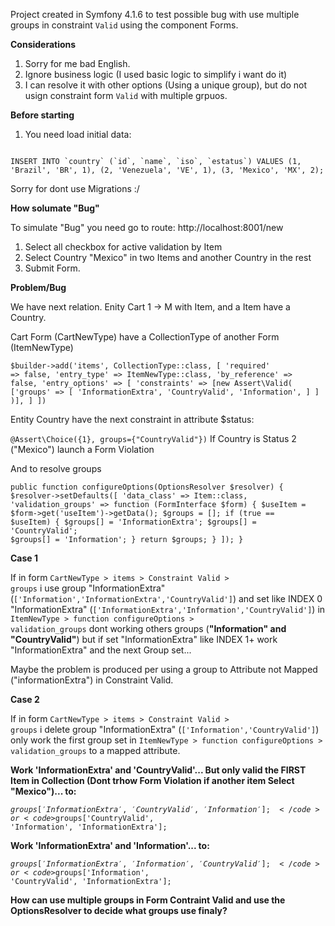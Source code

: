 
Project created in Symfony 4.1.6 to test possible bug with use multiple groups in constraint <code>Valid</code> using the component Forms.

<strong>Considerations</strong>

1) Sorry for me bad English.
2) Ignore business logic (I used basic logic to simplify i want do it)
3) I can resolve it with other options (Using a unique group), but do not usign constraint form <code>Valid</code> with multiple grpuos.

<strong>Before starting</strong>

1) You need load initial data:
<code>
INSERT INTO `country` (`id`, `name`, `iso`, `estatus`) VALUES (1, 'Brazil', 'BR', 1), (2, 'Venezuela', 'VE', 1), (3, 'Mexico', 'MX', 2);
</code>

Sorry for dont use Migrations :/

<strong>How solumate "Bug"</strong>

To simulate "Bug" you need go to route: http://localhost:8001/new
 
1) Select all checkbox for active validation by Item
2) Select Country "Mexico" in two Items and another Country in the rest
3) Submit Form.

<strong>Problem/Bug</strong>

We have next relation. 
Enity Cart 1 -> M with Item, and a Item have a Country.

Cart Form (CartNewType) have a CollectionType of another Form (ItemNewType)

<code>$builder->add('items', CollectionType::class, [
    'required' => false,
    'entry_type' => ItemNewType::class,
    'by_reference' => false,
    'entry_options' => [
        'constraints' => [new Assert\Valid(
            ['groups' => 
                [
                    'InformationExtra',
                    'CountryValid',
                    'Information',
                ]
            ]
        )],
    ]
])</code>


Entity Country have the next constraint in attribute $status:

 <code>@Assert\Choice({1}, groups={"CountryValid"})</code>
 If Country is Status 2 ("Mexico") launch a Form Violation
 
 And to resolve groups

<code>public function configureOptions(OptionsResolver $resolver)
{
    $resolver->setDefaults([
        'data_class' => Item::class,
        'validation_groups' => function (FormInterface $form) {
            $useItem = $form->get('useItem')->getData();
            $groups = [];
            if (true == $useItem) {
                $groups[] = 'InformationExtra';
                $groups[] = 'CountryValid';
                $groups[] = 'Information';
            }
            return $groups;
        }
    ]);
}
</code>

<strong>Case 1</strong>

If in form <code>CartNewType > items > Constraint Valid > groups</code> i use group "InformationExtra" (<code>['Information','InformationExtra','CountryValid']</code>) and set like INDEX 0 "InformationExtra" (<code>['InformationExtra','Information','CountryValid']</code>) in <code>ItemNewType > function configureOptions > validation_groups</code> dont working others groups (<b>"Information" and "CountryValid"</b>) but if set "InformationExtra" like INDEX 1+ work "InformationExtra" and the next Group set...

Maybe the problem is produced per using a group to Attribute not Mapped ("informationExtra") in Constraint Valid.

<strong>Case 2</strong>

If in form <code>CartNewType > items > Constraint Valid > groups</code> i delete group "InformationExtra" (<code>['Information','CountryValid']</code>)
only work the first group set in <code>ItemNewType > function configureOptions > validation_groups</code> to a mapped attribute.

<b>Work 'InformationExtra' and 'CountryValid'... But only valid the FIRST Item in Collection (Dont trhow Form Violation if another item Select "Mexico")... to:</b>

<code>$groups['InformationExtra', 'CountryValid', 'Information'];</code>  or <code>$groups['CountryValid', 'Information', 'InformationExtra'];</code> 

<b>Work 'InformationExtra' and 'Information'... to:</b>

<code>$groups['InformationExtra', 'Information', 'CountryValid'];</code> or <code>$groups['Information', 'CountryValid', 'InformationExtra'];</code>

<strong>How can use multiple groups in Form Contraint Valid and use the OptionsResolver to decide what groups use finaly?</strong>
